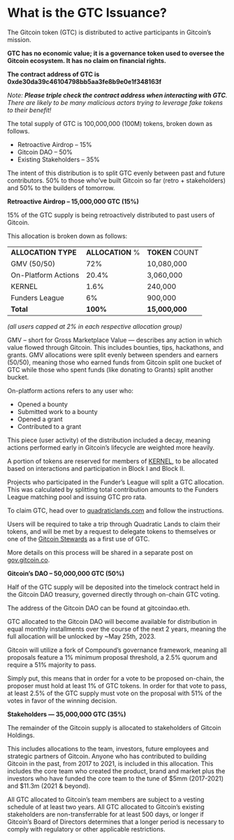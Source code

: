 # What is the GTC Issuance?

The Gitcoin token (GTC) is distributed to active participants in Gitcoin’s mission.

**GTC has no economic value; it is a governance token used to oversee the Gitcoin ecosystem. It has no claim on financial rights.**

**The contract address of GTC is 0xde30da39c46104798bb5aa3fe8b9e0e1f348163f**

_Note: **Please triple check the contract address when interacting with GTC**. There are likely to be many malicious actors trying to leverage fake tokens to their benefit!_

The total supply of GTC is 100,000,000 (100M) tokens, broken down as follows.

* Retroactive Airdrop – 15%
* Gitcoin DAO – 50%
* Existing Stakeholders – 35%

The intent of this distribution is to split GTC evenly between past and future contributors. 50% to those who’ve built Gitcoin so far (retro + stakeholders) and 50% to the builders of tomorrow.

**Retroactive Airdrop – 15,000,000 GTC (15%)**

15% of the GTC supply is being retroactively distributed to past users of Gitcoin.

This allocation is broken down as follows:

|                     |                  |                 |
| ------------------- | ---------------- | --------------- |
| **ALLOCATION TYPE** | **ALLOCATION** % | **TOKEN** COUNT |
| GMV (50/50)         | 72%              | 10,080,000      |
| On-Platform Actions | 20.4%            | 3,060,000       |
| KERNEL              | 1.6%             | 240,000         |
| Funders League      | 6%               | 900,000         |
| **Total**           | **100%**         | **15,000,000**  |

_(all users capped at 2% in each respective allocation group)_

GMV – short for Gross Marketplace Value — describes any action in which value flowed through Gitcoin. This includes bounties, tips, hackathons, and grants. GMV allocations were split evenly between spenders and earners (50/50), meaning those who earned funds from Gitcoin split one bucket of GTC while those who spent funds (like donating to Grants) split another bucket.

On-platform actions refers to any user who:

* Opened a bounty
* Submitted work to a bounty
* Opened a grant
* Contributed to a grant

This piece (user activity) of the distribution included a decay, meaning actions performed early in Gitcoin’s lifecycle are weighted more heavily.

A portion of tokens are reserved for members of [KERNEL](http://kernel.community), to be allocated based on interactions and participation in Block I and Block II.

Projects who participated in the Funder’s League will split a GTC allocation. This was calculated by splitting total contribution amounts to the Funders League matching pool and issuing GTC pro rata.

To claim GTC, head over to [quadraticlands.com](https://gitcoin.co/quadraticlands) and follow the instructions.

Users will be required to take a trip through Quadratic Lands to claim their tokens, and will be met by a request to delegate tokens to themselves or one of the [Gitcoin Stewards](https://gov.gitcoin.co/t/introducing-stewards-governance/41) as a first use of GTC.

More details on this process will be shared in a separate post on [gov.gitcoin.co](https://gov.gitcoin.co).

**Gitcoin’s DAO – 50,000,000 GTC (50%)**

Half of the GTC supply will be deposited into the timelock contract held in the Gitcoin DAO treasury, governed directly through on-chain GTC voting.

The address of the Gitcoin DAO can be found at gitcoindao.eth.

GTC allocated to the Gitcoin DAO will become available for distribution in equal monthly installments over the course of the next 2 years, meaning the full allocation will be unlocked by \~May 25th, 2023.

Gitcoin will utilize a fork of Compound’s governance framework, meaning all proposals feature a 1% minimum proposal threshold, a 2.5% quorum and require a 51% majority to pass.

Simply put, this means that in order for a vote to be proposed on-chain, the proposer must hold at least 1% of GTC tokens. In order for that vote to pass, at least 2.5% of the GTC supply must vote on the proposal with 51% of the votes in favor of the winning decision.

**Stakeholders — 35,000,000 GTC (35%)**

The remainder of the Gitcoin supply is allocated to stakeholders of Gitcoin Holdings.

This includes allocations to the team, investors, future employees and strategic partners of Gitcoin. Anyone who has contributed to building Gitcoin in the past, from 2017 to 2021, is included in this allocation. This includes the core team who created the product, brand and market plus the investors who have funded the core team to the tune of $5mm (2017-2021) and $11.3m (2021 & beyond).

All GTC allocated to Gitcoin’s team members are subject to a vesting schedule of at least two years. All GTC allocated to Gitcoin’s existing stakeholders are non-transferrable for at least 500 days, or longer if Gitcoin’s Board of Directors determines that a longer period is necessary to comply with regulatory or other applicable restrictions.
